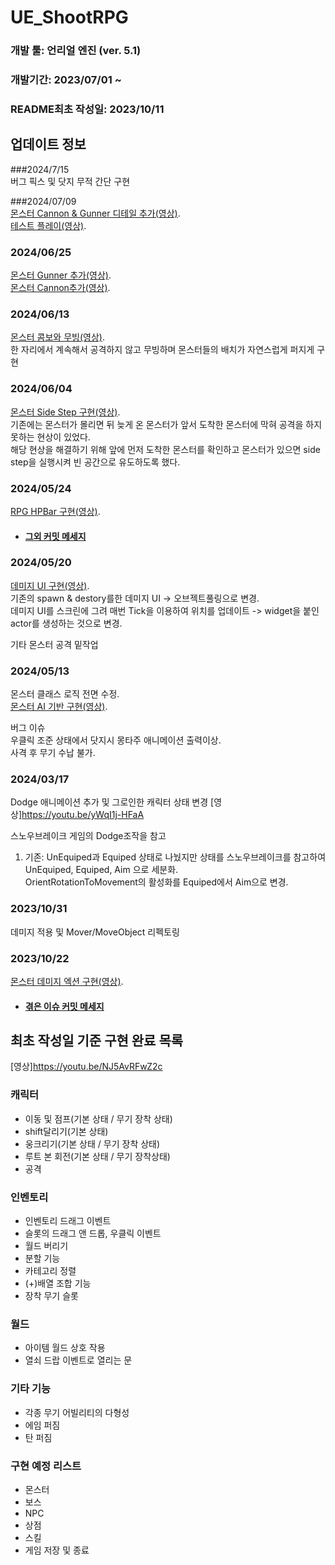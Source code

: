 # UE_ShootRPG

### 개발 툴: 언리얼 엔진 (ver. 5.1)
### 개발기간: 2023/07/01 ~
### README최초 작성일: 2023/10/11 

## 업데이트 정보   

###2024/7/15   
버그 픽스 및 닷지 무적 간단 구현   

###2024/07/09   
[몬스터 Cannon & Gunner 디테일 추가(영상)](https://youtu.be/GvwdrbI7uVQ).   
[테스트 플레이(영상)](https://youtu.be/F-Rz4HYntBU).   

### 2024/06/25   
[몬스터 Gunner 추가(영상)](https://youtu.be/KbMwz-B4yj0).   
[몬스터 Cannon추가(영상)](https://youtu.be/KsBltQEAws0).   


### 2024/06/13   
[몬스터 콤보와 무빙(영상)](https://youtu.be/nbt6eRGjTrw).   
한 자리에서 계속해서 공격하지 않고 무빙하며 몬스터들의 배치가 자연스럽게 퍼지게 구현   


### 2024/06/04   
[몬스터 Side Step 구현(영상)](https://youtu.be/Et24etPFmmU?si=OrWUDGnsjEMkv-tN).   
기존에는 몬스터가 몰리면 뒤 늦게 온 몬스터가 앞서 도착한 몬스터에 막혀 공격을 하지 못하는 현상이 있었다.   
해당 현상을 해결하기 위해 앞에 먼저 도착한 몬스터를 확인하고 몬스터가 있으면 side step을 실행시켜 빈 공간으로 유도하도록 했다.   


### 2024/05/24   
[RPG HPBar 구현(영상)](https://youtu.be/A7mOwiHCFLU).   
- #### [그외 커밋 메세지](https://github.com/HundredWed/UE_ShootRPG/commit/e54534c10af5e772968d73662c7155c1ebce965c)

### 2024/05/20   
[데미지 UI 구현(영상)](https://youtu.be/GoyNYIIh_oI).   
기존의 spawn & destory를한 데미지 UI -> 오브젝트풀링으로 변경.     
데미지 UI를 스크린에 그려 매번 Tick을 이용하여 위치를 업데이트 -> widget을 붙인 actor를 생성하는 것으로 변경. 

기타 몬스터 공격 밑작업 


### 2024/05/13
몬스터 클래스 로직 전면 수정.   
[몬스터 AI 기반 구현(영상)](https://youtu.be/WZrKghVmXCo).

버그 이슈    
우클릭 조준 상태에서 닷지시 몽타주 애니메이션 출력이상.    
사격 후 무기 수납 불가.   


### 2024/03/17
Dodge 애니메이션 추가 및 그로인한 캐릭터 상태 변경 [영상]<https://youtu.be/yWqI1j-HFaA>

스노우브레이크 게임의 Dodge조작을 참고

1. 기존: UnEquiped과 Equiped 상태로 나눴지만 상태를 스노우브레이크를 참고하여 UnEquiped,	Equiped, Aim 으로 세분화.   
OrientRotationToMovement의 활성화를 Equiped에서 Aim으로 변경.   

### 2023/10/31

데미지 적용 및 Mover/MoveObject 리펙토링

### 2023/10/22

[몬스터 데미지 엑션 구현(영상)](https://youtu.be/SnpGYMRBWdA).
- #### [겪은 이슈 커밋 메세지](https://github.com/HundredWed/UE_ShootRPG/commit/47deace9ee688919d797d584416da0a967c2df5d)

## 최초 작성일 기준 구현 완료 목록
[영상]<https://youtu.be/NJ5AvRFwZ2c>

### 캐릭터

- 이동 및 점프(기본 상태 / 무기 장착 상태)         
- shift달리기(기본 상태)                 
- 웅크리기(기본 상태 / 무기 장착 상태)              
- 루트 본 회전(기본 상태 / 무기 장착상태)           
- 공격
                                       
### 인벤토리
- 인벤토리 드래그 이벤트
- 슬롯의 드래그 앤 드롭, 우클릭 이벤트
- 월드 버리기
- 분할 기능
- 카테고리 정렬
- (+)배열 조합 기능
- 장착 무기 슬롯

### 월드

- 아이템 월드 상호 작용
- 열쇠 드랍 이벤트로 열리는 문

### 기타 기능

- 각종 무기 어빌리티의 다형성
- 에임 퍼짐
- 탄 퍼짐

### 구현 예정 리스트
- 몬스터
- 보스
- NPC
- 상점
- 스킬
- 게임 저장 및 종료
